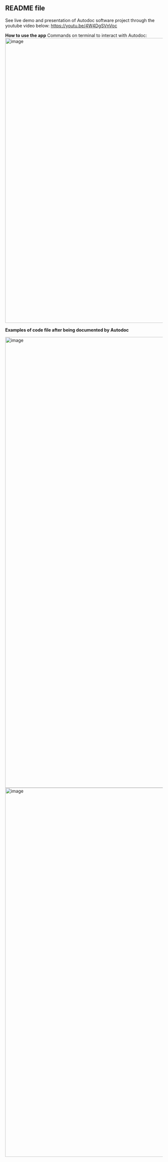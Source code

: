## README file

See live demo and presentation of Autodoc software project through the youtube video below:
https://youtu.be/4W4DgSVnVoc


**How to use the app**
Commands on terminal to interact with Autodoc:
<img width="910" alt="image" src="https://github.com/mohammed-uwais-ali/Autodoc-Generative-AI/assets/96762901/8cb54e2a-b202-4238-a22e-a0b5f09f5901">


**Examples of code file after being documented by Autodoc**

<img width="1440" alt="image" src="https://github.com/mohammed-uwais-ali/Autodoc-Generative-AI/assets/96762901/a3d7e082-bcbf-4aed-8cec-8d5dff94ee90">


<img width="1179" alt="image" src="https://github.com/mohammed-uwais-ali/Autodoc-Generative-AI/assets/96762901/a4dd3993-c85c-4504-8af8-431ba5a29d8f">



